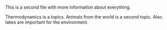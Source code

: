 This is a second file with more information about everything.

Thermodynamics is a topics.
Animals from the world is a second topic.
Also lakes are important for the environment.
